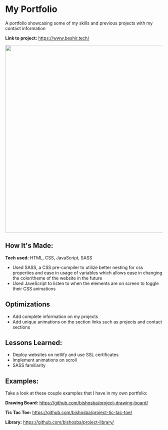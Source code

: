 # My Portfolio
A portfolio showcasing some of my skills and previous projects with my contact information

**Link to project:** https://www.beshir.tech/

<img src="https://github.com/BishoSBA/portfolio/blob/main/assets/portfolio-gif.gif" width="1024px" height="600px">

## How It's Made:

**Tech used:** HTML, CSS, JavaScript, SASS

* Used SASS, a CSS pre-compiler to utilize better nesting for css properties and ease in usage of variables which allows ease in changing the color/theme of the website in the future
* Used JaveScript to listen to when the elements are on screen to toggle their CSS animations

## Optimizations

* Add complete information on my projects
* Add unique animations on the section links such as projects and contact sections

## Lessons Learned:

* Deploy websites on netlify and use SSL certificates
* Implement animations on scroll
* SASS familiarity

## Examples:
Take a look at these couple examples that I have in my own portfolio:

**Drawing Board:** https://github.com/bishosba/project-drawing-board/

**Tic Tac Toe:** https://github.com/bishosba/project-tic-tac-toe/

**Library:** https://github.com/bishosba/project-library/





